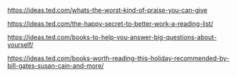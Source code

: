 https://ideas.ted.com/whats-the-worst-kind-of-praise-you-can-give

https://ideas.ted.com/the-happy-secret-to-better-work-a-reading-list/

https://ideas.ted.com/books-to-help-you-answer-big-questions-about-yourself/

https://ideas.ted.com/books-worth-reading-this-holiday-recommended-by-bill-gates-susan-cain-and-more/

